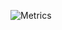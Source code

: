 ![Metrics](https://raw.githubusercontent.com/gist/Hades785/d3b5ce8669d61fed1ba0f61b06c62f22/raw/github-metrics.svg)
